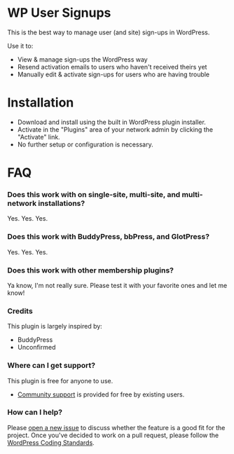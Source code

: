# WP User Signups

This is the best way to manage user (and site) sign-ups in WordPress.

Use it to:

* View & manage sign-ups the WordPress way
* Resend activation emails to users who haven't received theirs yet
* Manually edit & activate sign-ups for users who are having trouble

# Installation

* Download and install using the built in WordPress plugin installer.
* Activate in the "Plugins" area of your network admin by clicking the "Activate" link.
* No further setup or configuration is necessary.

# FAQ

### Does this work with on single-site, multi-site, and multi-network installations?

Yes. Yes. Yes.

### Does this work with BuddyPress, bbPress, and GlotPress?

Yes. Yes. Yes.

### Does this work with other membership plugins?

Ya know, I'm not really sure. Please test it with your favorite ones and let me know!

### Credits

This plugin is largely inspired by:

* BuddyPress
* Unconfirmed

### Where can I get support?

This plugin is free for anyone to use.

* [Community support](https://wordpress.org/support/plugin/wp-user-signups) is provided for free by existing users.

### How can I help?

Please [open a new issue](/pull/new/master) to discuss whether the feature is a good fit for the project. Once you've decided to work on a pull request, please follow the [WordPress Coding Standards](http://make.wordpress.org/core/handbook/coding-standards/).

